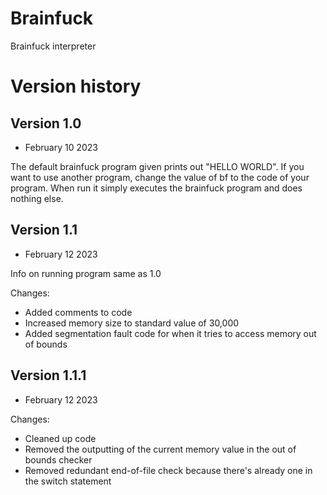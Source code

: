 # Brainfuck
Brainfuck interpreter

# Version history
## Version 1.0
* February 10 2023

The default brainfuck program given prints out "HELLO WORLD". If you want to use another program, change the value of bf to the code of your program.
When run it simply executes the brainfuck program and does nothing else.

## Version 1.1
* February 12 2023

Info on running program same as 1.0

Changes:
* Added comments to code
* Increased memory size to standard value of 30,000
* Added segmentation fault code for when it tries to access memory out of bounds

## Version 1.1.1
* February 12 2023

Changes:
* Cleaned up code
* Removed the outputting of the current memory value in the out of bounds checker
* Removed redundant end-of-file check because there's already one in the switch statement
